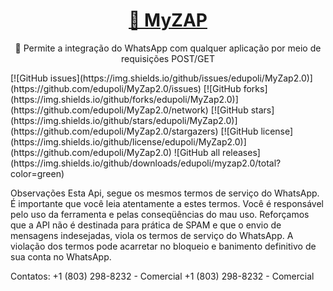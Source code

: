 <h1 align="center">
    <a href="">🔗 MyZAP</a>
</h1>
<p align="center">🚀 Permite a integração do WhatsApp com qualquer aplicação por meio de requisições POST/GET</p>
[![GitHub issues](https://img.shields.io/github/issues/edupoli/MyZap2.0)](https://github.com/edupoli/MyZap2.0/issues)
[![GitHub forks](https://img.shields.io/github/forks/edupoli/MyZap2.0)](https://github.com/edupoli/MyZap2.0/network)
[![GitHub stars](https://img.shields.io/github/stars/edupoli/MyZap2.0)](https://github.com/edupoli/MyZap2.0/stargazers)
[![GitHub license](https://img.shields.io/github/license/edupoli/MyZap2.0)](https://github.com/edupoli/MyZap2.0)
![GitHub all releases](https://img.shields.io/github/downloads/edupoli/myzap2.0/total?color=green)

Observações
Esta Api, segue os mesmos termos de serviço do WhatsApp. É importante que você leia atentamente a estes termos. Você é responsável pelo uso da ferramenta e pelas conseqüências do mau uso. Reforçamos que a API não é destinada para prática de SPAM e que o envio de mensagens indesejadas, viola os termos de serviço do WhatsApp. A violação dos termos pode acarretar no bloqueio e banimento definitivo de sua conta no WhatsApp.


Contatos:
+1 (803) 298-8232 - Comercial
+1 (803) 298-8232 - Comercial
